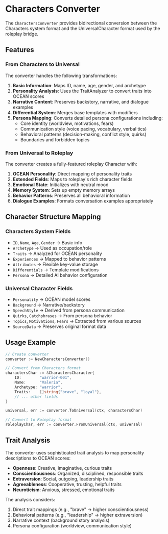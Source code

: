 # Characters Converter

The `CharactersConverter` provides bidirectional conversion between the Characters system format and the UniversalCharacter format used by the roleplay bridge.

## Features

### From Characters to Universal

The converter handles the following transformations:

1. **Basic Information**: Maps ID, name, age, gender, and archetype
2. **Personality Analysis**: Uses the TraitAnalyzer to convert traits into OCEAN scores
3. **Narrative Content**: Preserves backstory, narrative, and dialogue examples
4. **Differential System**: Merges base templates with modifiers
5. **Persona Mapping**: Converts detailed persona configurations including:
   - Core identity (worldview, motivations, fears)
   - Communication style (voice pacing, vocabulary, verbal tics)
   - Behavioral patterns (decision-making, conflict style, quirks)
   - Boundaries and forbidden topics

### From Universal to Roleplay

The converter creates a fully-featured roleplay Character with:

1. **OCEAN Personality**: Direct mapping of personality traits
2. **Extended Fields**: Maps to roleplay's rich character fields
3. **Emotional State**: Initializes with neutral mood
4. **Memory System**: Sets up empty memory arrays
5. **Behavior Patterns**: Preserves all behavioral information
6. **Dialogue Examples**: Formats conversation examples appropriately

## Character Structure Mapping

### Characters System Fields
- `ID`, `Name`, `Age`, `Gender` → Basic info
- `Archetype` → Used as occupation/role
- `Traits` → Analyzed for OCEAN personality
- `Experiences` → Mapped to behavior patterns
- `Attributes` → Flexible key-value storage
- `Differentials` → Template modifications
- `Persona` → Detailed AI behavior configuration

### Universal Character Fields
- `Personality` → OCEAN model scores
- `Background` → Narrative/backstory
- `SpeechStyle` → Derived from persona communication
- `Quirks`, `Catchphrases` → From persona behavior
- `Topics`, `Motivations`, `Fears` → Extracted from various sources
- `SourceData` → Preserves original format data

## Usage Example

```go
// Create converter
converter := NewCharactersConverter()

// Convert from Characters format
charactersChar := &CharactersCharacter{
    ID:        "warrior-001",
    Name:      "Valeria",
    Archetype: "warrior",
    Traits:    []string{"brave", "loyal"},
    // ... other fields
}

universal, err := converter.ToUniversal(ctx, charactersChar)

// Convert to Roleplay format
roleplayChar, err := converter.FromUniversal(ctx, universal)
```

## Trait Analysis

The converter uses sophisticated trait analysis to map personality descriptions to OCEAN scores:

- **Openness**: Creative, imaginative, curious traits
- **Conscientiousness**: Organized, disciplined, responsible traits  
- **Extraversion**: Social, outgoing, leadership traits
- **Agreeableness**: Cooperative, trusting, helpful traits
- **Neuroticism**: Anxious, stressed, emotional traits

The analysis considers:
1. Direct trait mappings (e.g., "brave" → higher conscientiousness)
2. Behavioral patterns (e.g., "leadership" → higher extraversion)
3. Narrative context (background story analysis)
4. Persona configuration (worldview, communication style)